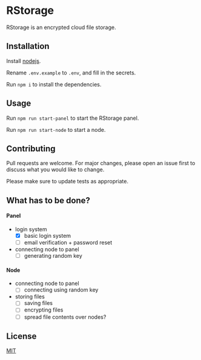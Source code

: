 # RStorage

RStorage is an encrypted cloud file storage.

## Installation

Install [nodejs](https://nodejs.org/en/download/).

Rename `.env.example` to `.env`, and fill in the secrets.

Run `npm i` to install the dependencies.

## Usage

Run `npm run start-panel` to start the RStorage panel.

Run `npm run start-node` to start a node.

## Contributing
Pull requests are welcome. For major changes, please open an issue first to discuss what you would like to change.

Please make sure to update tests as appropriate.

## What has to be done?

#### Panel
* login system
	* [x] basic login system
	* [ ] email verification + password reset
* connecting node to panel
	* [ ] generating random key

#### Node
* connecting node to panel
	* [ ] connecting using random key
* storing files
	* [ ] saving files
	* [ ] encrypting files
	* [ ] spread file contents over nodes?

## License
[MIT](https://choosealicense.com/licenses/mit/)
